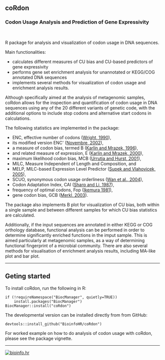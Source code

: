 ## coRdon
### Codon Usage Analysis and Prediction of Gene Expressivity
<br>

R package for analysis and visualization of codon usage in DNA sequences.

Main functionalities:
* calculates different measures of CU bias and CU-based predictors 
of gene expressivity
* performs gene set enrichment analysis for unannotated or KEGG/COG 
annotated DNA sequences
* implements several methods for visualization of codon usage 
and enrichment analysis results.

Although specifically aimed at the analysis of metagenomic samples, 
coRdon allows for the inspection and quantification of codon usage 
in DNA sequences using any of the 20 different variants of genetic code,
with the additional options to include stop codons and alternative start 
codons in calculations.  

The following statistics are implemented in the package:

* ENC, effective number of codons 
([Wright, 1990](https://www.ncbi.nlm.nih.gov/pubmed/2110097)),  
* its modified version ENC' 
([Novembre, 2002](https://www.ncbi.nlm.nih.gov/pubmed/12140252)),  
* a measure of codon bias, termed B 
([Karlin and Mrazek, 1996](https://www.ncbi.nlm.nih.gov/pubmed/11489855)),  
* and related measure of expression, E
([Karlin and Mrazek, 2000](https://www.ncbi.nlm.nih.gov/pubmed/10960111)),  
* maximum likelihood codon bias, MCB 
([Urrutia and Hurst, 2001](https://www.ncbi.nlm.nih.gov/pubmed/2110097)),  
* MILC, Measure Independent of Length and Composition, and  
* MELP, MILC-based Expression Level Predictor
([Supek and Vlahovicek, 2005](https://www.ncbi.nlm.nih.gov/pubmed/16029499)),
* SCUO, synonymous codon usage orderliness 
([Wan et al., 2004](https://www.ncbi.nlm.nih.gov/pubmed/15222899)),
* Codon Adaptation Index, CAI
([Sharp and Li, 1987](https://www.ncbi.nlm.nih.gov/pubmed/3547335)),  
* frequency of optimal codons, Fop
([Ikemura 1981](https://www.ncbi.nlm.nih.gov/pubmed/6175758)),  
* gene codon bias, GCB
([Merkl, 2003](http://www.ncbi.nlm.nih.gov/pubmed/14708578)).

The package also implements B plot for visualization of CU bias, 
both within a single sample and between different samples for which 
CU bias statistics are calculated.  

Additionally, if the input sequences are annotated in either KEGG or COG 
orthology database, functional analysis can be performed in order to determine
significantly enriched functions in the imput sample. This is aimed 
particularly at metagenomic samples, as a way of determining 
functional fingerprint of a microbial community.
There are also several methods for visualisation of enrichment analysis results,
including MA-like plot and bar plot.  

***

## Geting started

To install coRdon, run the following in R:
```{r}
if (!requireNamespace("BiocManager", quietly=TRUE))
    install.packages("BiocManager")
BiocManager::install("coRdon")
```

The developmental version can be installed directly from from GitHub: 
```{r}
devtools::install_github("BioinfoHR/coRdon")
```

For worked example on how to do analysis of codon usage with coRdon, 
please see the package vignette.

***

<a href="http://bioinfo.hr/">
<img src="http://bioinfo.hr/wp-content/themes/theme1414/images/logo.png" alt="bioinfo.hr" title="">
</a>
